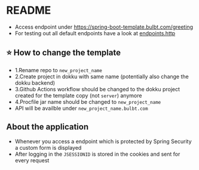 # README
- Access endpoint under https://spring-boot-template.bulbt.com/greeting
- For testing out all default endpoints have a look at [endpoints.http](endpoints.http)


## ⭐️ How to change the template
- 1.Rename repo to `new_project_name`
- 2.Create project in dokku with same name (potentially also change the dokku backend)
- 3.Github Actions workflow should be changed to the dokku project created for the template copy (not `server`) anymore
- 4.Procfile jar name should be changed to `new_project_name`
- API will be availble under `new_project_name.bulbt.com`

## About the application
- Whenever you access a endpoint which is protected by Spring Security a custom form is displayed
- After logging in the `JSESSIONID` is stored in the cookies and sent for every request